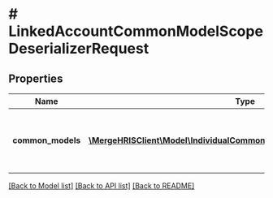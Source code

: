 # # LinkedAccountCommonModelScopeDeserializerRequest

## Properties

Name | Type | Description | Notes
------------ | ------------- | ------------- | -------------
**common_models** | [**\MergeHRISClient\Model\IndividualCommonModelScopeDeserializerRequest[]**](IndividualCommonModelScopeDeserializerRequest.md) | The common models you want to update the scopes for |

[[Back to Model list]](../../README.md#models) [[Back to API list]](../../README.md#endpoints) [[Back to README]](../../README.md)
